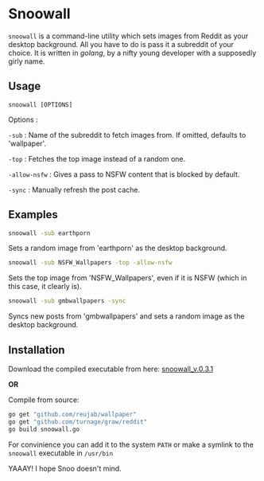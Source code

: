# Snoowall

`snoowall` is a command-line utility which sets images from Reddit as your desktop background. All you have to do is pass it a subreddit of your choice. It is written in *golang*, by a nifty young developer with a supposedly girly name.

## Usage

```bash\
snoowall [OPTIONS]
```

Options : 

`-sub` : Name of the subreddit to fetch images from. If omitted, defaults to 'wallpaper'.

`-top` : Fetches the top image instead of a random one.

`-allow-nsfw` : Gives a pass to NSFW content that is blocked by default.

`-sync` :  Manually refresh the post cache.

## Examples

```bash
snoowall -sub earthporn 
```
Sets a random image from 'earthporn' as the desktop background.
```bash
snoowall -sub NSFW_Wallpapers -top -allow-nsfw 
```
Sets the top image from 'NSFW_Wallpapers', even if it is NSFW (which in this case, it clearly is).
```bash
snoowall -sub gmbwallpapers -sync
```
Syncs new posts from 'gmbwallpapers' and sets a random image as the desktop background.  

## Installation
Download the compiled executable from here: [snoowall_v.0.3.1](https://www.dropbox.com/s/s1897ki9hrc09c0/snoowall?dl=0)

**OR**

Compile from source:
```bash
go get "github.com/reujab/wallpaper"
go get "github.com/turnage/graw/reddit"
go build snoowall.go
```
For convinience you can add it to the system `PATH` or make a symlink to the `snoowall` executable in `/usr/bin`

YAAAY! I hope Snoo doesn't mind.